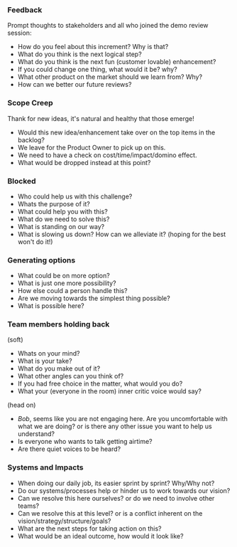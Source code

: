 
### Feedback
Prompt thoughts to stakeholders and all who joined the demo review session:
* How do you feel about this increment? Why is that?
* What do you think is the next logical step?
* What do you think is the next fun (customer lovable) enhancement?
* If you could change one thing, what would it be? why?
* What other product on the market should we learn from? Why?
* How can we better our future reviews?

### Scope Creep
Thank for new ideas, it's natural and healthy that those emerge!
* Would this new idea/enhancement take over on the top items in the backlog?
* We leave for the Product Owner to pick up on this.
* We need to have a check on cost/time/impact/domino effect.
* What would be dropped instead at this point?

### Blocked 
* Who could help us with this challenge?
* Whats the purpose of it?
* What could help you with this?
* What do we need to solve this?
* What is standing on our way?
* What is slowing us down? How can we alleviate it? (hoping for the best won't do it!)

### Generating options 
* What could be on more option?
* What is just one more possibility?
* How else could a person handle this?
* Are we moving towards the simplest thing possible?
* What is possible here?

### Team members holding back
(soft) 
* Whats on your mind?
* What is your take?
* What do you make out of it?
* What other angles can you think of?
* If you had free choice in the matter, what would you do?
* What your (everyone in the room) inner critic voice would say?

(head on) 
* *Bob*, seems like you are not engaging here. Are you uncomfortable with what we are doing? or is there any other issue you want to help us understand?
* Is everyone who wants to talk getting airtime?
* Are there quiet voices to be heard?

### Systems and Impacts
* When doing our daily job, its easier sprint by sprint? Why/Why not?
* Do our systems/processes help or hinder us to work towards our vision?
* Can we resolve this here ourselves? or do we need to involve other teams?
* Can we resolve this at this level? or is a conflict inherent on the vision/strategy/structure/goals?
* What are the next steps for taking action on this?
* What would be an ideal outcome, how would it look like?
